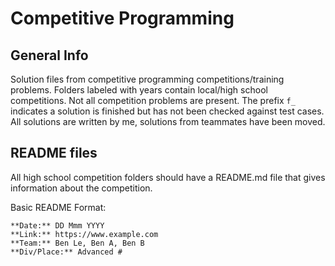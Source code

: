 # Competitive Programming

## General Info
Solution files from competitive programming competitions/training problems. Folders labeled with years contain local/high school competitions. Not all competition problems are present. The prefix `f_` indicates a solution is finished but has not been checked against test cases. All solutions are written by me, solutions from teammates have been moved.

## README files
All high school competition folders should have a README.md file that gives information about the competition.  
  
Basic README Format:
```
**Date:** DD Mmm YYYY  
**Link:** https://www.example.com  
**Team:** Ben Le, Ben A, Ben B  
**Div/Place:** Advanced #
```
